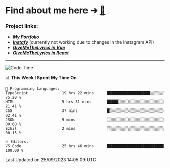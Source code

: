 # Find about me here ➜ [🧑](https://pauabella.dev)

### Project links:
- ***[My Portfolio](https://pauabella.dev)***
- ***[Instafy](https://instafy.me)*** (currently not working due to changes in the Instagram API)
- ***[GiveMeTheLyrics in Vue](https://lyrics.pauabella.dev)***
- ***[GiveMeTheLyrics in React](https://pauabella.dev/GiveMeTheLyrics)***

---
<!--START_SECTION:waka-->
![Code Time](http://img.shields.io/badge/Code%20Time-2%2C485%20hrs%2050%20mins-blue)

📊 **This Week I Spent My Time On** 

```text
💬 Programming Languages: 
TypeScript               19 hrs 22 mins      ███████████████████░░░░░░   75.20 % 
HTML                     5 hrs 31 mins       █████░░░░░░░░░░░░░░░░░░░░   21.41 % 
CSS                      37 mins             █░░░░░░░░░░░░░░░░░░░░░░░░   02.41 % 
JSON                     9 mins              ░░░░░░░░░░░░░░░░░░░░░░░░░   00.60 % 
Ezhil                    2 mins              ░░░░░░░░░░░░░░░░░░░░░░░░░   00.15 % 

🔥 Editors: 
VS Code                  25 hrs 46 mins      █████████████████████████   100.00 % 
```


 Last Updated on 25/09/2023 14:05:09 UTC
<!--END_SECTION:waka-->
